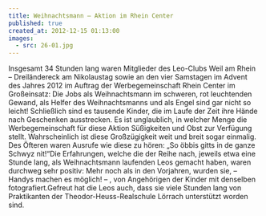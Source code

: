 ```yaml
---
title: Weihnachtsmann – Aktion im Rhein Center
published: true
created_at: 2012-12-15 01:13:00
images:
  - src: 26-01.jpg
---
```


Insgesamt 34 Stunden lang waren Mitglieder des Leo-Clubs Weil am Rhein – Dreiländereck am Nikolaustag sowie an den vier Samstagen im Advent des Jahres 2012 im Auftrag der Werbegemeinschaft Rhein Center im Großeinsatz: Die Jobs als Weihnachtsmann im schweren, rot leuchtenden Gewand, als Helfer des Weihnachtsmanns und als Engel sind gar nicht so leicht! Schließlich sind es tausende Kinder, die im Laufe der Zeit ihre Hände nach Geschenken ausstrecken. Es ist unglaublich, in welcher Menge die Werbegemeinschaft für diese Aktion Süßigkeiten und Obst zur Verfügung stellt. Wahrscheinlich ist diese Großzügigkeit weit und breit sogar einmalig. Des Öfteren waren Ausrufe wie diese zu hören: „So öbbis gitts in de ganze Schwyz nit!“Die Erfahrungen, welche die der Reihe nach, jeweils etwa eine Stunde lang, als Weihnachtsmann laufenden Leos gemacht haben, waren durchweg sehr positiv: Mehr noch als in den Vorjahren, wurden sie, – Handys machen es möglich! – , von Angehörigen der Kinder mit denselben fotografiert.Gefreut hat die Leos auch, dass sie viele Stunden lang von Praktikanten der Theodor-Heuss-Realschule Lörrach unterstützt worden sind.
